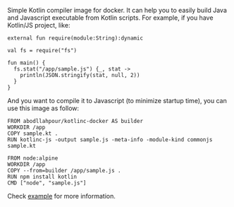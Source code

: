 Simple Kotlin compiler image for docker. It can help you to easily build Java and Javascript executable from Kotlin scripts. For example, if you have Kotlin/JS project, like:

    external fun require(module:String):dynamic

    val fs = require("fs")

    fun main() {
      fs.stat("/app/sample.js") {_, stat ->
        println(JSON.stringify(stat, null, 2))
      }
    }

And you want to compile it to Javascript (to minimize startup time), you can use this image as follow:

    FROM abodllahpour/kotlinc-docker AS builder
    WORKDIR /app
    COPY sample.kt .
    RUN kotlinc-js -output sample.js -meta-info -module-kind commonjs sample.kt

    FROM node:alpine
    WORKDIR /app
    COPY --from=builder /app/sample.js .
    RUN npm install kotlin
    CMD ["node", "sample.js"]

Check [example](example/) for more information.